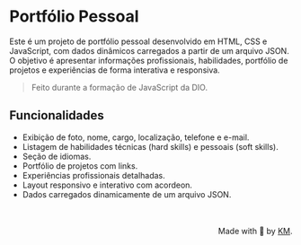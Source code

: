 # Portfólio Pessoal

Este é um projeto de portfólio pessoal desenvolvido em HTML, CSS e JavaScript, com dados dinâmicos carregados a partir de um arquivo JSON. O objetivo é apresentar informações profissionais, habilidades, portfólio de projetos e experiências de forma interativa e responsiva.

> Feito durante a formação de JavaScript da DIO.

## Funcionalidades

- Exibição de foto, nome, cargo, localização, telefone e e-mail.
- Listagem de habilidades técnicas (hard skills) e pessoais (soft skills).
- Seção de idiomas.
- Portfólio de projetos com links.
- Experiências profissionais detalhadas.
- Layout responsivo e interativo com acordeon.
- Dados carregados dinamicamente de um arquivo JSON.

<br>
<br>

  <div align="right">Made with 💜 by <a href="https://github.com/karinacmartins">KM</a>.</div>
